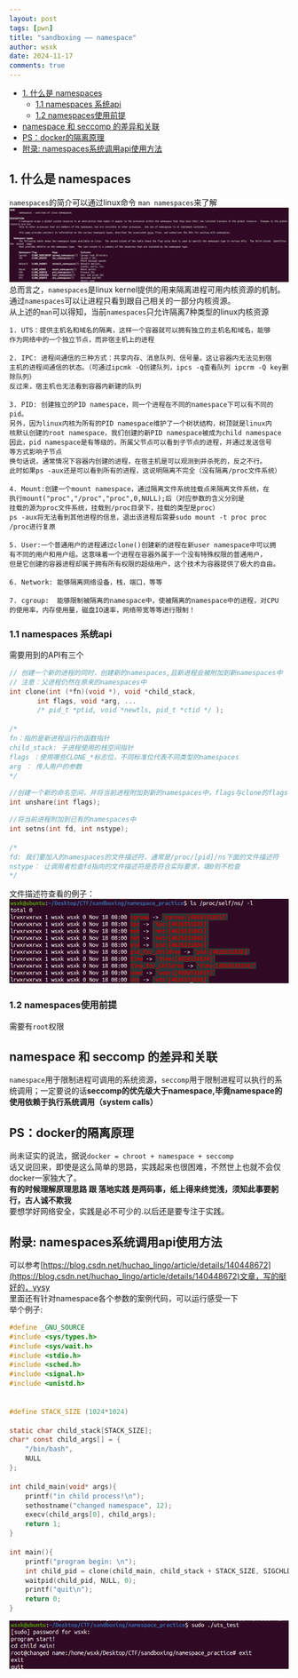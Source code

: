 ```yaml
---
layout: post
tags: [pwn]
title: "sandboxing —— namespace"
author: wsxk
date: 2024-11-17
comments: true
---
```


- [1. 什么是 namespaces](#1-什么是-namespaces)
  - [1.1 namespaces 系统api](#11-namespaces-系统api)
  - [1.2 namespaces使用前提](#12-namespaces使用前提)
- [namespace 和 seccomp 的差异和关联](#namespace-和-seccomp-的差异和关联)
- [PS：docker的隔离原理](#psdocker的隔离原理)
- [附录: namespaces系统调用api使用方法](#附录-namespaces系统调用api使用方法)


## 1. 什么是 namespaces<br>
`namespaces`的简介可以通过linux命令 `man namespaces`来了解<br>
![](https://raw.githubusercontent.com/wsxk/wsxk_pictures/main/2024-9-25/20241117192240.png)
总而言之，`namespaces`是linux kernel提供的用来隔离进程可用内核资源的机制。通过`namespaces`可以让进程只看到跟自己相关的一部分内核资源。<br>
从上述的`man`可以得知，当前`namespaces`只允许隔离7种类型的linux内核资源<br>
```
1. UTS：提供主机名和域名的隔离，这样一个容器就可以拥有独立的主机名和域名，能够
作为网络中的一个独立节点，而非宿主机上的进程

2. IPC: 进程间通信的三种方式：共享内存、消息队列、信号量。这让容器内无法见到宿
主机的进程间通信的状态。（可通过ipcmk -Q创建队列，ipcs -q查看队列 ipcrm -Q key删除队列）
反过来，宿主机也无法看到容器内新建的队列

3. PID: 创建独立的PID namespace，同一个进程在不同的namespace下可以有不同的pid。
另外，因为linux内核为所有的PID namespace维护了一个树状结构，树顶就是linux内
核默认创建的root namespace，我们创建的新PID namespace被成为child namespace
因此，pid namespace是有等级的，所属父节点可以看到子节点的进程，并通过发送信号
等方式影响子节点
换句话说，通常情况下容器内创建的进程，在宿主机是可以观测到并杀死的，反之不行。
此时如果ps -aux还是可以看到所有的进程，这说明隔离不完全（没有隔离/proc文件系统）

4. Mount:创建一个mount namespace，通过隔离文件系统挂载点来隔离文件系统，在
执行mount("proc","/proc","proc",0,NULL);后（对应参数的含义分别是
挂载的源为proc文件系统，挂载到/proc目录下，挂载的类型是proc）
ps -aux将无法看到其他进程的信息，退出该进程后需要sudo mount -t proc proc /proc进行复原

5. User:一个普通用户的进程通过clone()创建新的进程在新user namespace中可以拥
有不同的用户和用户组。这意味着一个进程在容器外属于一个没有特殊权限的普通用户，
但是它创建的容器进程却属于拥有所有权限的超级用户，这个技术为容器提供了极大的自由。

6. Network: 能够隔离网络设备，栈，端口，等等

7. cgroup:  能够限制被隔离的namespace中，使被隔离的namespace中的进程，对CPU
的使用率，内存使用量，磁盘IO速率，网络带宽等等进行限制！
```

### 1.1 namespaces 系统api<br>
需要用到的API有三个<br>
```c
// 创建一个新的进程的同时，创建新的namespaces,且新进程会被附加到新namespaces中
// 注意：父进程仍然在原来的namespaces中
int clone(int (*fn)(void *), void *child_stack,
       int flags, void *arg, ...
       /* pid_t *ptid, void *newtls, pid_t *ctid */ );

/*
fn：指的是新进程运行的函数指针
child_stack: 子进程使用的栈空间指针
flags ：使用哪些CLONE_*标志位，不同标准位代表不同类型的namespaces
arg ： 传入用户的参数
*/
```

```c
//创建一个新的命名空间，并将当前进程附加到新的namespaces中，flags与clone的flags一致
int unshare(int flags);
```

```c
//将当前进程附加到已有的namespaces中
int setns(int fd, int nstype);

/*
fd: 我们要加入的namespaces的文件描述符，通常是/proc/[pid]/ns下面的文件描述符
nstype： 让调用者检查fd指向的文件描述符是否符合实际要求，填0则不检查
*/
```
文件描述符查看的例子：<br>
![](https://raw.githubusercontent.com/wsxk/wsxk_pictures/main/2024-9-25/20241119000111.png)

### 1.2 namespaces使用前提<br>
需要有`root`权限<br>

## namespace 和 seccomp 的差异和关联<br>
`namespace`用于限制进程可调用的系统资源，`seccomp`用于限制进程可以执行的系统调用；一定要说的话**seccomp的优先级大于namespace,毕竟namespace的使用依赖于执行系统调用（system calls）**<br>

<!-- Google tag (gtag.js) -->
<script async src="https://www.googletagmanager.com/gtag/js?id=G-C22S5YSYL7"></script>
<script>
  window.dataLayer = window.dataLayer || [];
  function gtag(){dataLayer.push(arguments);}
  gtag('js', new Date());

  gtag('config', 'G-C22S5YSYL7');
</script>


## PS：docker的隔离原理<br>
尚未证实的说法，据说`docker = chroot + namespace + seccomp`<br>
话又说回来，即使是这么简单的思路，实践起来也很困难，不然世上也就不会仅docker一家独大了。<br>
**有的时候理解原理思路 跟 落地实践 是两码事，纸上得来终觉浅，须知此事要躬行，古人诚不欺我**<br>
要想学好网络安全，实践是必不可少的.以后还是要专注于实践。<br>

## 附录: namespaces系统调用api使用方法<br>
可以参考[https://blog.csdn.net/huchao_lingo/article/details/140448672](https://blog.csdn.net/huchao_lingo/article/details/140448672)文章，写的挺好的，yysy<br>
里面还有针对namespace各个参数的案例代码，可以运行感受一下<br>
举个例子:<br>
```c
#define _GNU_SOURCE
#include <sys/types.h>
#include <sys/wait.h>
#include <stdio.h>
#include <sched.h>
#include <signal.h>
#include <unistd.h>
 
 
#define STACK_SIZE (1024*1024)
 
static char child_stack[STACK_SIZE];
char* const child_args[] = {
	"/bin/bash",
	NULL
};
 
int child_main(void* args){
	printf("in child process!\n");
	sethostname("changed namespace", 12);
	execv(child_args[0], child_args);
	return 1;
}
 
int main(){
	printf("program begin: \n");
	int child_pid = clone(child_main, child_stack + STACK_SIZE, SIGCHLD|CLONE_NEWUTS, NULL);
	waitpid(child_pid, NULL, 0);
	printf("quit\n");
	return 0;
}
```

![](https://raw.githubusercontent.com/wsxk/wsxk_pictures/main/2024-9-25/20241119221847.png)